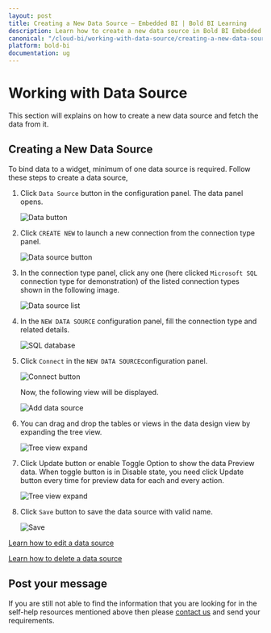 ```yaml
---
layout: post
title: Creating a New Data Source – Embedded BI | Bold BI Learning
description: Learn how to create a new data source in Bold BI Embedded application to bind data with widgets in dashboard.
canonical: "/cloud-bi/working-with-data-source/creating-a-new-data-source/"
platform: bold-bi
documentation: ug
---
```

# Working with Data Source

This section will explains on how to create a new data source and fetch the data from it.

## Creating a New Data Source

To bind data to a widget, minimum of one data source is required.  Follow these steps to create a data source,

1. Click `Data Source` button in the configuration panel. The data panel opens.

   ![Data button](/static/assets/embedded/working-with-datasource/images/databutton.png)

2. Click `CREATE NEW` to launch a new connection from the connection type panel.

   ![Data source button](/static/assets/embedded/working-with-datasource/images/datasourcebutton.png)

3. In the connection type panel, click any one (here clicked `Microsoft SQL` connection type for demonstration) of the listed connection types shown in the following image.

   ![Data source list](/static/assets/embedded/working-with-datasource/images/datasourcelist.png)

4. In the `NEW DATA SOURCE` configuration panel, fill the connection type and related details.

   ![SQL database](/static/assets/embedded/working-with-datasource/images/sqldatabase.png)

5. Click `Connect` in the `NEW DATA SOURCE`configuration panel.

   ![Connect button](/static/assets/embedded/working-with-datasource/images/Connectbutton.png)
   
   Now, the following view will be displayed.
   
   ![Add data source](/static/assets/embedded/working-with-datasource/images/addeddatasource.png)

6. You can drag and drop the tables or views in the data design view by expanding the tree view.

   ![Tree view expand](/static/assets/embedded/working-with-datasource/images/treeviewexpand.png)

7. Click Update button or enable Toggle Option to show the data Preview data. When toggle button is in Disable state, you need click Update button every time for preview data for each and every action.

    ![Tree view expand](/static/assets/embedded/working-with-datasource/images/toggleoption.png)

8. Click `Save` button to save the data source with valid name.

   ![Save](/static/assets/embedded/working-with-datasource/images/finishbutton.png)

 [Learn how to edit a data source](/embedded-bi/working-with-data-source/editing-a-data-source/)

 [Learn how to delete a data source](/embedded-bi/working-with-data-source/deleting-a-data-source/)

## Post your message
If you are still not able to find the information that you are looking for in the self-help resources mentioned above then please [contact us](https://www.boldbi.com/contact) and send your requirements.